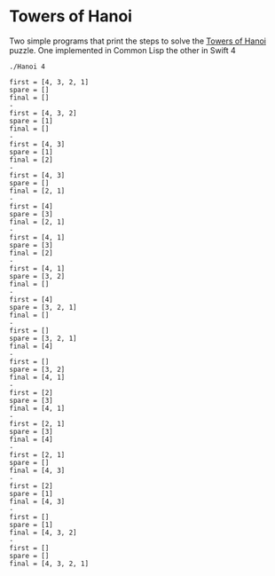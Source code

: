 # Towers of Hanoi

Two simple programs that print the steps to solve the [Towers of Hanoi](https://en.wikipedia.org/wiki/Tower_of_Hanoi) puzzle. One implemented in Common Lisp the other in Swift 4

```
./Hanoi 4

first = [4, 3, 2, 1]
spare = []
final = []
-
first = [4, 3, 2]
spare = [1]
final = []
-
first = [4, 3]
spare = [1]
final = [2]
-
first = [4, 3]
spare = []
final = [2, 1]
-
first = [4]
spare = [3]
final = [2, 1]
-
first = [4, 1]
spare = [3]
final = [2]
-
first = [4, 1]
spare = [3, 2]
final = []
-
first = [4]
spare = [3, 2, 1]
final = []
-
first = []
spare = [3, 2, 1]
final = [4]
-
first = []
spare = [3, 2]
final = [4, 1]
-
first = [2]
spare = [3]
final = [4, 1]
-
first = [2, 1]
spare = [3]
final = [4]
-
first = [2, 1]
spare = []
final = [4, 3]
-
first = [2]
spare = [1]
final = [4, 3]
-
first = []
spare = [1]
final = [4, 3, 2]
-
first = []
spare = []
final = [4, 3, 2, 1]
```

